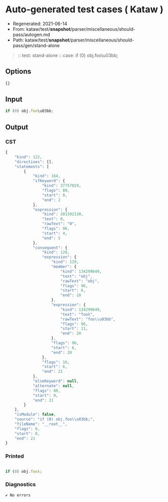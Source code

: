 # Auto-generated test cases ( Kataw )
- Regenerated: 2021-06-14
- From: kataw/test/__snapshot__/parser/miscellaneous/should-pass/autogen.md
- Path: kataw/test/__snapshot__/parser/miscellaneous/should-pass/gen/stand-alone
> :: test: stand-alone
> :: case: if (0) obj.foo\u03bb;
## Options

`````js
{}
`````
## Input

`````js
if (0) obj.foo\u03bb;
`````
## Output

### CST

```javascript
{
    "kind": 122,
    "directives": [],
    "statements": [
        {
            "kind": 164,
            "ifKeyword": {
                "kind": 37757019,
                "flags": 80,
                "start": 0,
                "end": 2
            },
            "expression": {
                "kind": 201392130,
                "text": 0,
                "rawText": "0",
                "flags": 96,
                "start": 4,
                "end": 5
            },
            "consequent": {
                "kind": 120,
                "expression": {
                    "kind": 129,
                    "member": {
                        "kind": 134299649,
                        "text": "obj",
                        "rawText": "obj",
                        "flags": 96,
                        "start": 6,
                        "end": 10
                    },
                    "expression": {
                        "kind": 134299649,
                        "text": "fooλ",
                        "rawText": "foo\\u03bb",
                        "flags": 96,
                        "start": 11,
                        "end": 20
                    },
                    "flags": 96,
                    "start": 6,
                    "end": 20
                },
                "flags": 16,
                "start": 6,
                "end": 21
            },
            "elseKeyword": null,
            "alternate": null,
            "flags": 80,
            "start": 0,
            "end": 21
        }
    ],
    "isModule": false,
    "source": "if (0) obj.foo\\u03bb;",
    "fileName": "__root__",
    "flags": 0,
    "start": 0,
    "end": 21
}
```

### Printed

```javascript

if (0) obj.fooλ;
```

### Diagnostics

```javascript
✔ No errors
```

